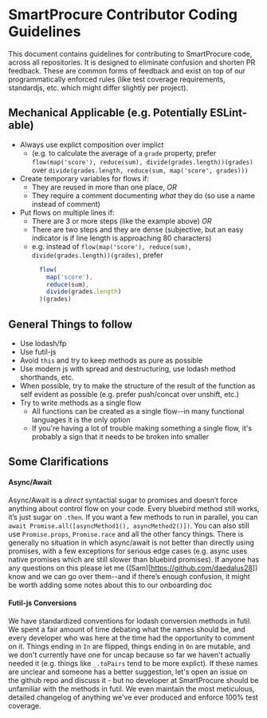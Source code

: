 # SmartProcure Contributor Coding Guidelines #

This document contains guidelines for contributing to SmartProcure code, across all repositories. It is designed to eliminate confusion and shorten PR feedback. These are common forms of feedback and exist on top of our programmatically enforced rules (like test coverage requirements, standardjs, etc. which might differ slightly per project).

## Mechanical Applicable (e.g. Potentially ESLint-able) ##
- Always use explict composition over implict
  - (e.g. to calculate the average of a `grade` property, prefer `flow(map('score'), reduce(sum), divide(grades.length))(grades)` over `divide(grades.length, reduce(sum, map('score', grades)))`
- Create temporary variables for flows if:
  - They are reused in more than one place, _OR_
  - They require a comment documenting _what_ they do (so use a name instead of comment)
- Put flows on multiple lines if:
  - There are 3 or more steps (like the example above) _OR_
  - There are two steps and they are dense (subjective, but an easy indicator is if line length is approaching 80 characters)
  - e.g. instead of `flow(map('score'), reduce(sum), divide(grades.length))(grades)`, prefer
    ```js
      flow(
        map('score'),
        reduce(sum),
        divide(grades.length)
      )(grades)
    ```

## General Things to follow ##
- Use lodash/fp
- Use futil-js
- Avoid `this` and try to keep methods as pure as possible
- Use modern js with spread and destructuring, use lodash method shorthands, etc.
- When possible, try to make the structure of the result of the function as self evident as possible (e.g. prefer push/concat over unshift, etc.)
- Try to write methods as a single flow
  - All functions can be created as a single flow--in many functional languages it is the only option
  - If you're having a lot of trouble making something a single flow, it's probably a sign that it needs to be broken into smaller     

## Some Clarifications ##

#### Async/Await ####
Async/Await is a _direct_ syntactial sugar to promises and doesn’t force anything about control flow on your code. Every bluebird method still works, it’s just sugar on `.then`. If you want a few methods to run in parallel, you can `await Promise.all([asyncMethod1(), asyncMethod2()])`. You can also still use `Promise.props`, `Promise.race` and all the other fancy things. There is generally no situation in which async/await is not better than directly using promises, with a few exceptions for serious edge cases (e.g. async uses native promises which are still slower than bluebird promises). If anyone has any questions on this please let me ((Sam)[https://github.com/daedalus28]) know and we can go over them--and if there’s enough confusion, it might be worth adding some notes about this to our onboarding doc       
#### Futil-js Conversions ####
We have standardized conventions for lodash conversion methods in futil. We spent a fair amount of time debating what the names should be, and every developer who was here at the time had the opportunity to comment on it. Things ending in `In` are flipped, things ending in `On` are mutable, and we don't currently have one for uncap because so far we haven't actually needed it (e.g. things like `_.toPairs` tend to be more explict). If these names are unclear and someone has a better suggestion, let's open an issue on the github repo and discuss it - but no developer at SmartProcure should be unfamiliar with the methods in futil. We even maintain the most meticulous, detailed changelog of anything we've ever produced and enforce 100% test coverage.    
